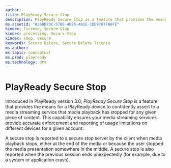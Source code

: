 ```yaml
---
author:
title: PlayReady Secure Stop
description: PlayReady Secure Stop is a feature that provides the means for a PlayReady device to confidently assert to a media streaming service that media playback has stopped for any given piece of content.
ms.assetid: "A269D7DC-57B8-4B78-A91E-1DD9707FA6FE"
kindex: license, Secure Stop
kindex: processing, Secure Stop
kindex: stop, secure
keywords: Secure Delete, Secure Delete license
ms.author:
ms.topic: conceptual
ms.prod: playready
ms.technology: drm
---
```



# PlayReady Secure Stop


Introduced in PlayReady version 3.0, *PlayReady Secure Stop* is a feature that provides the means for a PlayReady device to confidently assert to a media streaming service that media playback has stopped for any given piece of content. This capability ensures your media streaming services provide accurate enforcement and reporting of usage limitations on different devices for a given account.

A secure stop is reported to a secure stop server by the client when media playback stops, either at the end of the media or because the user stopped the media presentation somewhere in the middle. A secure stop is also reported when the previous session ends unexpectedly (for example, due to a system or application crash).

